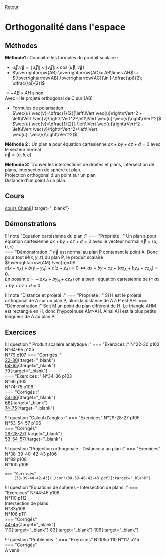 [Retour](../../Chap.md)
# Orthogonalité dans l'espace

## Méthodes 
**Méthode1** : Connaitre les formules du produit scalaire :  
- $\vec{u}.\vec{v}=\left\lVert \vec{u}\right\rVert \times \left\lVert \vec{v}\right\rVert\times \cos(\vec{u},\vec{v})$  
- $\overrightarrow{AB}.\overrightarrow{AC}= AB\times AH$ si $(\overrightarrow{AB},\overrightarrow{AC})\in [-\dfrac{\pi}{2}; \dfrac{\pi}{2}]$

$=-AB\times AH$ sinon.  
Avec H le projeté orthogonal de C sur (AB)  
- Formules de polarisation :  
$\vec{u}.\vec{v}=\dfrac{1}{2}[\left\lVert \vec{u}\right\rVert^2 + \left\lVert \vec{v}\right\rVert^2-\left\lVert \vec{u}-\vec{v}\right\rVert^2]$  
$\vec{u}.\vec{v}=\dfrac{1}{2}[-\left\lVert \vec{u}\right\rVert^2 - \left\lVert \vec{v}\right\rVert^2+\left\lVert \vec{u}+\vec{v}\right\rVert^2]$

**Méthode 2** : Un plan a pour équation cartésienne $ax+by+cz+d=0$ avec le vecteur normal  
$\vec{n}=(a,b,c)$

**Méthode 3:** Trouver les intersections de droites et plans, intersection de plans, intersection de sphère et plan.   
Projection orthogonal d'un point sur un plan  
Distance d'un point à un plan.
    
## Cours 
[cours Chap8](./Cours-Chap8.pdf){:target="_blank"}  

## Démonstrations

!!! note "Equation cartésienne du plan :" 
    === "Propriété : " 
         Un plan a pour équation cartésienne $ax+by+cz+d=0$ avec le vecteur normal  $\vec{n}=(a,b,c)$  
    === "Démonstration :"
        $\vec{n}$ est normal au plan P contenant le point A. Donc pour tout $M(x,y,z)$ du plan P, le produit scalaire $\overrightarrow{AM}.\vec{n}=0$  
        $a(x-x_A)+b(y-y_A)+c(z-z_A)=0 \Leftrightarrow ax+by+cz-(ax_A+by_A+cz_A)=0$.  
        En posant $d=-(ax_A+by_A+cz_A)$ on a bien l'équation cartésienne de P:  $ax+by+cz+d=0$

!!! note "Distance et projeté :" 
    === "Propriété : " 
        Si H est le projeté orthogonal de A sur un plan P, alors la distance de A à P est AH.
    === "Démonstration :" 
        Soit M un point du plan différent de H. Le triangle AHM est rectangle en H, donc l'hypoténuse AM>AH. Ainsi AH est la plus petite longueur de A au plan P.
## Exercices

!!! question " Produit scalaire analytique :"
    === "Exercices :" 
         N°22-30 p102  
         N°64-65 p105  
         N°79 p107
    === "Corrigés :"  
         [22-30](./corr/22-30.pdf){:target="_blank"}  
         [64-65](./corr/64.65.pdf){:target="_blank"}  
         [79](./corr/79.pdf){:target="_blank"}   
    === "Exercices :" 
         N°34-36 p103  
         N°66 p105  
         N°74-75 p106       
    === "Corrigés :"  
        [34-36](./corr/34-36.pdf){:target="_blank"}  
        [66](./corr/66.pdf){:target="_blank"}  
        [74-75](./corr/74-75.pdf){:target="_blank"}  
        
!!! question "Calcul d'angles :"
    === "Exercices"
        N°29-28-27 p105  
        N°53-54-57 p106  
    === "Corrigés"  
          [29-28-27](./corr/29-28-27.pdf){:target="_blank"}  
           [53-54-57](./corr/53-54-57.pdf){:target="_blank"}  

!!! question "Projection orthogonale - Distance à un plan :"
    === "Exercices" 
        N°38-39-40-42-43 p106  
        N°89 p108  
        N°100 p109  
        
    === "Corrigés"  
        [38-39-40-42-43](./corr/38-39-40-42-43.pdf){:target="_blank"}  

!!! question "Equations de sphères - Intersection de plans :"
    === "Exercices" 
        N°44-45 p106  
        N°110 p112  
        Intersection de plans :   
        N°83p108  
        N°106 p111  
    === "Corrigés"  
        [44-45](./corr/44-45.pdf){:target="_blank"}  
        [110](./corr/110.pdf){:target="_blank"} 
        [83](./corr/83.pdf){:target="_blank"} 
        [106](./corr/106.pdf){:target="_blank"} 



!!! question "Problèmes :"
    === "Exercices" 
        N°105p 110
        N°117 p115  
    === "Corrigés"  
          A venir
